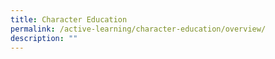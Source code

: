 ```yaml
---
title: Character Education
permalink: /active-learning/character-education/overview/
description: ""
---
```

